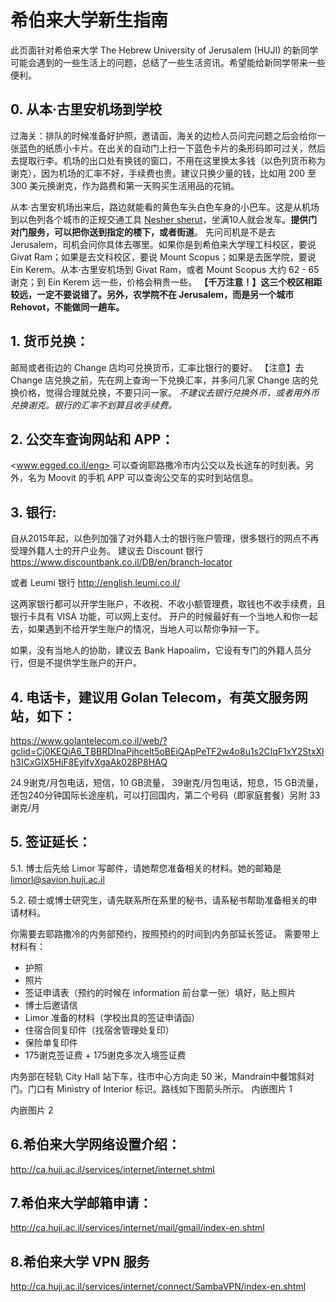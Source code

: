 # 希伯来大学新生指南
此页面针对希伯来大学 The Hebrew University of Jerusalem (HUJI) 的新同学可能会遇到的一些生活上的问题，总结了一些生活资讯。希望能给新同学带来一些便利。

## 0. 从本·古里安机场到学校
过海关：排队的时候准备好护照，邀请函，海关的边检人员问完问题之后会给你一张蓝色的纸质小卡片。在出关的自动门上扫一下蓝色卡片的条形码即可过关，然后去提取行李。机场的出口处有换钱的窗口，不用在这里换太多钱（以色列货币称为谢克），因为机场的汇率不好，手续费也贵。建议只换少量的钱，比如用 200 至 300 美元换谢克，作为路费和第一天购买生活用品的花销。

从本·古里安机场出来后，路边就能看的黄色车头白色车身的小巴车。这是从机场到以色列各个城市的正规交通工具 [Nesher sherut](http://www.neshertours.co.il/en/about-us)，坐满10人就会发车。**提供门对门服务，可以把你送到指定的楼下，或者街道**。
先问司机是不是去 Jerusalem，司机会问你具体去哪里。如果你是到希伯来大学理工科校区，要说 Givat Ram；如果是去文科校区，要说 Mount Scopus；如果是去医学院，要说 Ein Kerem。从本·古里安机场到 Givat Ram，或者 Mount Scopus 大约 62 - 65 谢克；到 Ein Kerem 远一些，价格会稍贵一些。
**【千万注意！】这三个校区相距较远，一定不要说错了。另外，农学院不在 Jerusalem，而是另一个城市 Rehovot，不能做同一趟车。**

## 1. 货币兑换：
邮局或者街边的 Change 店均可兑换货币，汇率比银行的要好。
【注意】去 Change 店兑换之前，先在网上查询一下兑换汇率，并多问几家 Change 店的兑换价格，觉得合理就兑换，不要只问一家。
*不建议去银行兑换外币，或者用外币兑换谢克。银行的汇率不划算且收手续费。*

## 2. 公交车查询网站和 APP： 
 <www.egged.co.il/eng>
可以查询耶路撒冷市内公交以及长途车的时刻表。另外，名为 Moovit 的手机 APP 可以查询公交车的实时到站信息。

## 3. 银行:
自从2015年起，以色列加强了对外籍人士的银行账户管理，很多银行的网点不再受理外籍人士的开户业务。
建议去 Discount 银行
<https://www.discountbank.co.il/DB/en/branch-locator>

或者 Leumi 银行
<http://english.leumi.co.il/>

这两家银行都可以开学生账户，不收税、不收小额管理费，取钱也不收手续费，且银行卡具有 VISA 功能，可以网上支付。
开户的时候最好有一个当地人和你一起去，如果遇到不给开学生账户的情况，当地人可以帮你争辩一下。

如果，没有当地人的协助，建议去 Bank Hapoalim，它设有专门的外籍人员分行，但是不提供学生账户的开户。

## 4. 电话卡，建议用 Golan Telecom，有英文服务网站，如下：
<https://www.golantelecom.co.il/web/?gclid=Cj0KEQiA6_TBBRDInaPjhcelt5oBEiQApPeTF2w4o8u1s2ClqF1xY2StxXlh3ICxGIX5HiF8EylfvXgaAk028P8HAQ>

24.9谢克/月包电话，短信，10 GB流量，
39谢克/月包电话，短息，15 GB流量，还包240分钟国际长途座机，可以打回国内，第二个号码（即家庭套餐）另附 33谢克/月

## 5. 签证延长：
 5.1. 博士后先给 Limor 写邮件，请她帮您准备相关的材料。她的邮箱是 limorl@savion.huji.ac.il

 5.2. 硕士或博士研究生，请先联系所在系里的秘书，请系秘书帮助准备相关的申请材料。
 
你需要去耶路撒冷的内务部预约，按照预约的时间到内务部延长签证。
需要带上材料有：

- 护照
- 照片
- 签证申请表（预约的时候在 information 前台拿一张）填好，贴上照片
- 博士后邀请信
- Limor 准备的材料（学校出具的签证申请函）
- 住宿合同复印件（找宿舍管理处复印）
- 保险单复印件
- 175谢克签证费 + 175谢克多次入境签证费

内务部在轻轨 City Hall 站下车，往市中心方向走 50 米，Mandrain中餐馆斜对门。门口有 Ministry of Interior 标识。路线如下图箭头所示。
内嵌图片 1

内嵌图片 2


## 6.希伯来大学网络设置介绍：
<http://ca.huji.ac.il/services/internet/internet.shtml>

## 7.希伯来大学邮箱申请：
<http://ca.huji.ac.il/services/internet/mail/gmail/index-en.shtml>

## 8.希伯来大学 VPN 服务
<http://ca.huji.ac.il/services/internet/connect/SambaVPN/index-en.shtml>

